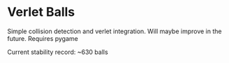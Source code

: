 # Verlet Balls

Simple collision detection and verlet integration.
Will maybe improve in the future.
Requires pygame

Current stability record: ~630 balls